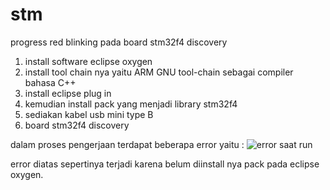 # stm

progress red blinking pada board stm32f4 discovery 

1. install software eclipse oxygen 
2. install tool chain nya yaitu ARM GNU tool-chain sebagai compiler bahasa C++
3. install eclipse plug in
4. kemudian install pack yang menjadi library stm32f4
5. sediakan kabel usb mini type B 
6. board stm32f4 discovery 

dalam proses pengerjaan terdapat beberapa error yaitu : 
![error saat run](https://user-images.githubusercontent.com/32272275/32444843-8e65db02-c336-11e7-8233-02c2954ec2dd.png)

error diatas sepertinya terjadi karena belum diinstall nya pack pada eclipse oxygen.


